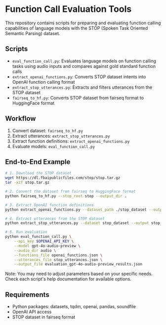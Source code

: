 # Function Call Evaluation Tools

This repository contains scripts for preparing and evaluating function calling capabilities of language models with the STOP (Spoken Task Oriented Semantic Parsing) dataset.

## Scripts

- `eval_function_call.py`: Evaluates language models on function calling tasks using audio inputs and compares against gold standard function calls
- `extract_openai_functions.py`: Converts STOP dataset intents into OpenAI function calling format
- `extract_stop_utterances.py`: Extracts and filters utterances from the STOP dataset
- `fairseq_to_hf.py`: Converts STOP dataset from fairseq format to HuggingFace format

## Workflow

1. Convert dataset: `fairseq_to_hf.py`
2. Extract utterances: `extract_stop_utterances.py`
3. Extract function definitions: `extract_openai_functions.py`
4. Evaluate models: `eval_function_call.py`

## End-to-End Example

```bash
# 1. Download the STOP dataset
wget https://dl.fbaipublicfiles.com/stop/stop.tar.gz
tar -xzf stop.tar.gz

# 2. Convert the dataset from fairseq to HuggingFace format
python fairseq_to_hf.py --stop_root stop --output_dir .

# 3. Extract OpenAI function definitions
python extract_openai_functions.py --dataset_path ./stop_dataset --output_dir .

# 4. Extract utterances from the STOP dataset
python extract_stop_utterances.py --dataset stop_dataset --output stop_utterances.json

# 5. Run evaluation
python eval_function_call.py \
    --api_key $OPENAI_API_KEY \
    --model gpt-4o-audio-preview \
    --audio_dir audio \
    --functions_file openai_functions.json \
    --utterances_file stop_utterances.json \
    --output_file evaluation_gpt-4o-audio-preview_results.json
```

Note: You may need to adjust parameters based on your specific needs. Check each script's help documentation for available options.

## Requirements

- Python packages: datasets, tqdm, openai, pandas, soundfile
- OpenAI API access
- STOP dataset in fairseq format
